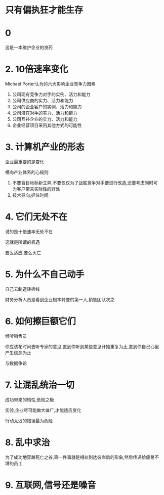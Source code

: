 # 只有偏执狂才能生存

# 0

这是一本维护企业的良药

# 2. 10倍速率变化

Michael Porter认为的六大影响企业竞争力因素

1. 公司现有竞争力对手的实例、活力和能力
2. 公司供应商的实力、活力和能力
3. 公司的企业客户的实例、活力和能力
4. 公司潜在对手的实力、活力和能力
5. 公司互补企业的实力、活力和能力
6. 企业经营项目采用其他方式的可能性

# 3. 计算机产业的形态

企业最重要的是变化

横向产业体系的心规则

1. 不要盲目地标新立异,不要仅仅为了战胜竞争对手便进行改造,还要考虑同时可为客户带来实际性的好处
2. 技术导向,抓住时间

# 4. 它们无处不在

说的是十倍速率无处不在

这就是所谓的机遇

要么适应,要么灭亡

# 5. 为什么不自己动手

自己去制造转折线

财务分析人员是看到企业根本转变的第一人,销售团队次之

# 6. 如何擦巨额它们

倾听销售员

你应该花时间去听专家的意见,直到你听到某些意见开始重复为止,直到你自己心里产生信念为止

与数据争论


# 7. 让混乱统治一切

成功带来的惰性,危险之极

实验,企业尽可能做大做广,才能适应变化

行动太迟的错误最为危险

# 8. 乱中求治

为了成功地穿越死亡之谷,第一件事就是相处到达彼岸后的形象,然后传递给疲惫不堪的员工

# 9. 互联网,信号还是噪音

